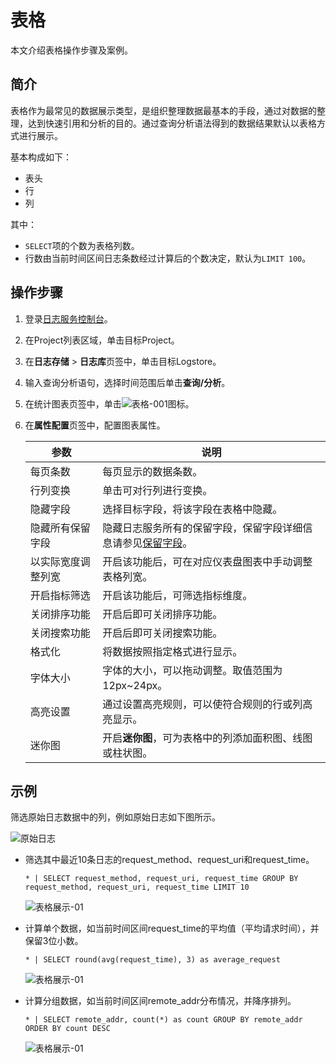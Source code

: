 # 表格

本文介绍表格操作步骤及案例。

## 简介

表格作为最常见的数据展示类型，是组织整理数据最基本的手段，通过对数据的整理，达到快速引用和分析的目的。通过查询分析语法得到的数据结果默认以表格方式进行展示。

基本构成如下：

-   表头
-   行
-   列

其中：

-   `SELECT`项的个数为表格列数。
-   行数由当前时间区间日志条数经过计算后的个数决定，默认为`LIMIT 100`。

## 操作步骤

1.  登录[日志服务控制台](https://sls.console.aliyun.com)。

2.  在Project列表区域，单击目标Project。

3.  在**日志存储** \> **日志库**页签中，单击目标Logstore。

4.  输入查询分析语句，选择时间范围后单击**查询/分析**。

5.  在统计图表页签中，单击![表格-001](https://static-aliyun-doc.oss-cn-hangzhou.aliyuncs.com/assets/img/zh-CN/0520616951/p93113.png)图标。

6.  在**属性配置**页签中，配置图表属性。

    |参数|说明|
    |--|--|
    |每页条数|每页显示的数据条数。|
    |行列变换|单击可对行列进行变换。|
    |隐藏字段|选择目标字段，将该字段在表格中隐藏。|
    |隐藏所有保留字段|隐藏日志服务所有的保留字段，保留字段详细信息请参见[保留字段](/cn.zh-CN/产品简介/限制说明/保留字段.md)。|
    |以实际宽度调整列宽|开启该功能后，可在对应仪表盘图表中手动调整表格列宽。|
    |开启指标筛选|开启该功能后，可筛选指标维度。|
    |关闭排序功能|开启后即可关闭排序功能。|
    |关闭搜索功能|开启后即可关闭搜索功能。|
    |格式化|将数据按照指定格式进行显示。|
    |字体大小|字体的大小，可以拖动调整。取值范围为12px~24px。|
    |高亮设置|通过设置高亮规则，可以使符合规则的行或列高亮显示。|
    |迷你图|开启**迷你图**，可为表格中的列添加面积图、线图或柱状图。|


## 示例

筛选原始日志数据中的列，例如原始日志如下图所示。

![原始日志](https://static-aliyun-doc.oss-cn-hangzhou.aliyuncs.com/assets/img/zh-CN/4416317951/p5701.png)

-   筛选其中最近10条日志的request\_method、request\_uri和request\_time。

    ```
    * | SELECT request_method, request_uri, request_time GROUP BY request_method, request_uri, request_time LIMIT 10
    ```

    ![表格展示-01](https://static-aliyun-doc.oss-cn-hangzhou.aliyuncs.com/assets/img/zh-CN/1625623061/p5702.png)

-   计算单个数据，如当前时间区间request\_time的平均值（平均请求时间），并保留3位小数。

    ```
    * | SELECT round(avg(request_time), 3) as average_request
    ```

    ![表格展示-01](https://static-aliyun-doc.oss-cn-hangzhou.aliyuncs.com/assets/img/zh-CN/1625623061/p5703.png)

-   计算分组数据，如当前时间区间remote\_addr分布情况，并降序排列。

    ```
    * | SELECT remote_addr, count(*) as count GROUP BY remote_addr ORDER BY count DESC
    ```

    ![表格展示-01](https://static-aliyun-doc.oss-cn-hangzhou.aliyuncs.com/assets/img/zh-CN/1625623061/p5704.png)


